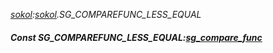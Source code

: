 _[sokol](../../modules/sokol/sokol-module.md):[sokol](../../modules/sokol/sokol-module.md).SG\_COMPAREFUNC\_LESS\_EQUAL_
##### Const SG\_COMPAREFUNC\_LESS\_EQUAL:[sg_compare_func](../../modules/sokol/sokol-sg_compare_func.md)
